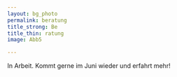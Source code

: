 ```yaml
---
layout: bg_photo
permalink: beratung
title_strong: Be
title_thin: ratung
image: Abb5

---
```

In Arbeit. Kommt gerne im Juni wieder und erfahrt mehr!